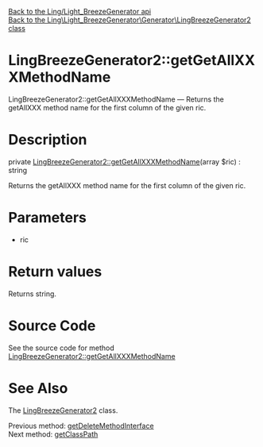 [Back to the Ling/Light_BreezeGenerator api](https://github.com/lingtalfi/Light_BreezeGenerator/blob/master/doc/api/Ling/Light_BreezeGenerator.md)<br>
[Back to the Ling\Light_BreezeGenerator\Generator\LingBreezeGenerator2 class](https://github.com/lingtalfi/Light_BreezeGenerator/blob/master/doc/api/Ling/Light_BreezeGenerator/Generator/LingBreezeGenerator2.md)


LingBreezeGenerator2::getGetAllXXXMethodName
================



LingBreezeGenerator2::getGetAllXXXMethodName — Returns the getAllXXX method name for the first column of the given ric.




Description
================


private [LingBreezeGenerator2::getGetAllXXXMethodName](https://github.com/lingtalfi/Light_BreezeGenerator/blob/master/doc/api/Ling/Light_BreezeGenerator/Generator/LingBreezeGenerator2/getGetAllXXXMethodName.md)(array $ric) : string




Returns the getAllXXX method name for the first column of the given ric.




Parameters
================


- ric

    


Return values
================

Returns string.








Source Code
===========
See the source code for method [LingBreezeGenerator2::getGetAllXXXMethodName](https://github.com/lingtalfi/Light_BreezeGenerator/blob/master/Generator/LingBreezeGenerator2.php#L2069-L2074)


See Also
================

The [LingBreezeGenerator2](https://github.com/lingtalfi/Light_BreezeGenerator/blob/master/doc/api/Ling/Light_BreezeGenerator/Generator/LingBreezeGenerator2.md) class.

Previous method: [getDeleteMethodInterface](https://github.com/lingtalfi/Light_BreezeGenerator/blob/master/doc/api/Ling/Light_BreezeGenerator/Generator/LingBreezeGenerator2/getDeleteMethodInterface.md)<br>Next method: [getClassPath](https://github.com/lingtalfi/Light_BreezeGenerator/blob/master/doc/api/Ling/Light_BreezeGenerator/Generator/LingBreezeGenerator2/getClassPath.md)<br>

